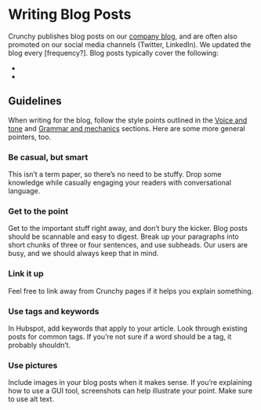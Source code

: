 # Writing Blog Posts

Crunchy publishes blog posts on our [company blog](info.crunchydata.com/blog), and are often also promoted on our social media channels (Twitter, LinkedIn). We updated the blog every [frequency?]. Blog posts typically cover the following:

* 
* 

## Guidelines

When writing for the blog, follow the style points outlined in the [Voice and tone](./03-voice-and-tone.md) and [Grammar and mechanics](./04-grammar-and-mechanics.md) sections. Here are some more general pointers, too.

### Be casual, but smart
This isn’t a term paper, so there’s no need to be stuffy. Drop some knowledge while casually engaging your readers with conversational language.

### Get to the point
Get to the important stuff right away, and don’t bury the kicker. Blog posts should be scannable and easy to digest. Break up your paragraphs into short chunks of three or four sentences, and use subheads. Our users are busy, and we should always keep that in mind.

### Link it up
Feel free to link away from Crunchy pages if it helps you explain something.

### Use tags and keywords
In Hubspot, add keywords that apply to your article. Look through existing posts for common tags. If you’re not sure if a word should be a tag, it probably shouldn’t.

### Use pictures
Include images in your blog posts when it makes sense. If you’re explaining how to use a GUI tool, screenshots can help illustrate your point. Make sure to use alt text.